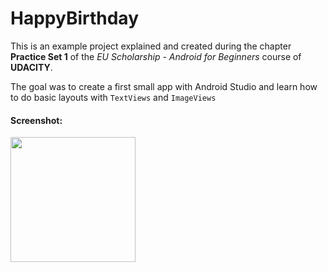 # HappyBirthday
This is an example project explained and created during the chapter **Practice Set 1** of the *EU Scholarship - Android for Beginners* course of **UDACITY**.

The goal was to create a first small app with Android Studio and learn how to do basic layouts with `TextViews` and `ImageViews`

#### Screenshot:
<img src="https://dl.dropboxusercontent.com/s/8vljc1smeajvqyu/Screenshot_1491131509.png?dl=0" alt="" width=200/>
